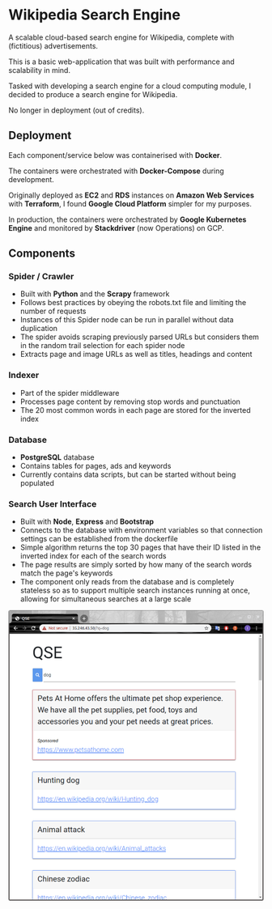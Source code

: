# Wikipedia Search Engine

A scalable cloud-based search engine for Wikipedia, complete with (fictitious) advertisements.

This is a basic web-application that was built with performance and scalability in mind.

Tasked with developing a search engine for a cloud computing module, I decided to produce a search engine for Wikipedia.

No longer in deployment (out of credits).

## Deployment

Each component/service below was containerised with **Docker**.

The containers were orchestrated with **Docker-Compose** during development.

Originally deployed as **EC2** and **RDS** instances on **Amazon Web Services** with **Terraform**, I found **Google Cloud Platform** simpler for my purposes.

In production, the containers were orchestrated by **Google Kubernetes Engine** and monitored by **Stackdriver** (now Operations) on GCP.

## Components

### Spider / Crawler

- Built with **Python** and the **Scrapy** framework
- Follows best practices by obeying the robots.txt file and limiting the
  number of requests
- Instances of this Spider node can be run in parallel without data duplication
- The spider avoids scraping previously parsed URLs but considers them in the random trail selection for each spider node
- Extracts page and image URLs as well as titles, headings and content

### Indexer

- Part of the spider middleware
- Processes page content by removing stop words and punctuation
- The 20 most common words in each page are stored for the inverted index

### Database

- **PostgreSQL** database
- Contains tables for pages, ads and keywords
- Currently contains data scripts, but can be started without being populated

### Search User Interface

- Built with **Node**, **Express** and **Bootstrap**
- Connects to the database with environment variables so that connection settings can be established from the dockerfile
- Simple algorithm returns the top 30 pages that have their ID listed in the inverted index for each of the search words
- The page results are simply sorted by how many of the search words match the page's keywords
- The component only reads from the database and is completely stateless so as to support multiple search instances running at once, allowing for simultaneous searches at a large scale

![User Interface](https://github.com/Inaki-McKearney/Wikipedia-Search-Engine/blob/master/screenshots/UI.png?raw=true)
